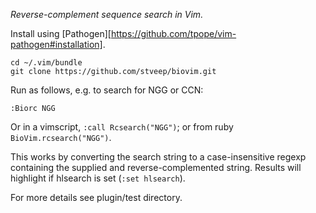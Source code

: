 *Reverse-complement sequence search in Vim.*

Install using [Pathogen][https://github.com/tpope/vim-pathogen#installation].

```{bash}
cd ~/.vim/bundle
git clone https://github.com/stveep/biovim.git
```

Run as follows, e.g. to search for NGG or CCN:
```{vim}
:Biorc NGG
```
Or in a vimscript, `:call Rcsearch("NGG")`; or from ruby `BioVim.rcsearch("NGG")`.

This works by converting the search string to a case-insensitive regexp containing the supplied and reverse-complemented string. Results will highlight if hlsearch is set (`:set hlsearch`).

For more details see plugin/test directory.


